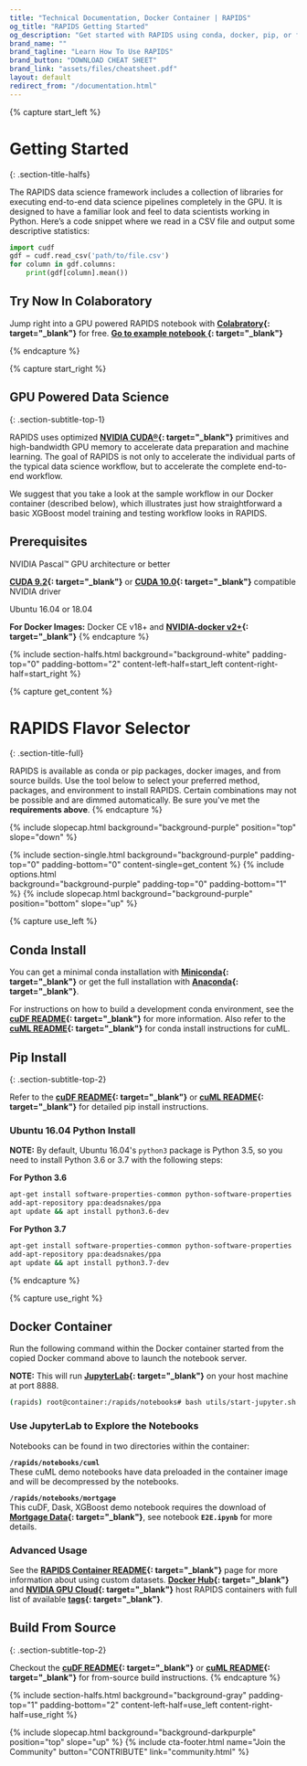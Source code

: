 ```yaml
---
title: "Technical Documentation, Docker Container | RAPIDS"
og_title: "RAPIDS Getting Started"
og_description: "Get started with RAPIDS using conda, docker, pip, or from source builds."
brand_name: ""
brand_tagline: "Learn How To Use RAPIDS"
brand_button: "DOWNLOAD CHEAT SHEET"
brand_link: "assets/files/cheatsheet.pdf"
layout: default
redirect_from: "/documentation.html"
---
```


{% capture start_left %}
# Getting Started
{: .section-title-halfs}

The RAPIDS data science framework includes a collection of libraries for executing end-to-end data science pipelines completely in the GPU. It is designed to have a familiar look and feel to data scientists working in Python. Here’s a code snippet where we read in a CSV file and output some descriptive statistics:

```python
import cudf
gdf = cudf.read_csv('path/to/file.csv')
for column in gdf.columns:
    print(gdf[column].mean())
```

## <i class="fas fa-bolt"></i> Try Now In Colaboratory
Jump right into a GPU powered RAPIDS notebook with **[Colabratory](https://colab.research.google.com/notebooks/welcome.ipynb){: target="_blank"}** for free. **[Go to example notebook <i class="fas fa-angle-double-right"></i>](https://colab.research.google.com/drive/1XTKHiIcvyL5nuldx0HSL_dUa8yopzy_Y){: target="_blank"}**

{% endcapture %}

{% capture start_right %}
## GPU Powered Data Science 
{: .section-subtitle-top-1}

RAPIDS uses optimized **[NVIDIA CUDA®](https://developer.nvidia.com/cuda-toolkit){: target="_blank"}** primitives and high-bandwidth GPU memory to accelerate data preparation and machine learning. The goal of RAPIDS is not only to accelerate the individual parts of the typical data science workflow, but to accelerate the complete end-to-end workflow.

We suggest that you take a look at the sample workflow in our Docker container (described below), which illustrates just how straightforward a basic XGBoost model training and testing workflow looks in RAPIDS.

## Prerequisites 
<i class="fas fa-exclamation-triangle text-purple"></i> NVIDIA Pascal™ GPU architecture or better

<i class="fas fa-exclamation-triangle text-purple"></i> **[CUDA 9.2](https://developer.nvidia.com/cuda-92-download-archive){: target="_blank"}** or **[CUDA 10.0](https://developer.nvidia.com/cuda-10.0-download-archive){: target="_blank"}** compatible NVIDIA driver

<i class="fas fa-exclamation-triangle text-purple"></i> Ubuntu 16.04 or 18.04 

<i class="fas fa-exclamation-triangle text-purple"></i> **For Docker Images:** Docker CE v18+ and **[NVIDIA-docker v2+](https://github.com/nvidia/nvidia-docker/wiki/Frequently-Asked-Questions#how-do-i-install-20-if-im-not-using-the-latest-docker-version){: target="_blank"}** 
{% endcapture %}

{% include section-halfs.html
    background="background-white" 
    padding-top="0" padding-bottom="2" 
    content-left-half=start_left
    content-right-half=start_right
%} 


{% capture get_content %}
# RAPIDS Flavor Selector
{: .section-title-full}

RAPIDS is available as conda or pip packages, docker images, and from source builds. Use the tool below to select your preferred method, packages, and environment to install RAPIDS. Certain combinations may not be possible and are dimmed automatically. Be sure you've met the **requirements above**. 
{% endcapture %}

{% include slopecap.html 
    background="background-purple" 
    position="top" 
    slope="down" 
%}

{% include section-single.html
    background="background-purple" 
    padding-top="0" padding-bottom="0" 
    content-single=get_content
%}
{% include options.html  
	background="background-purple"
	padding-top="0" padding-bottom="1" 
%}
{% include slopecap.html 
    background="background-purple" 
    position="bottom" 
    slope="up" 
%}


{% capture use_left %}
## <i class="fas fa-laptop-code"></i> Conda Install
You can get a minimal conda installation with **[Miniconda](https://conda.io/miniconda.html){: target="_blank"}** or get the full installation with **[Anaconda](https://www.anaconda.com/download){: target="_blank"}**.

For instructions on how to build a development conda environment, see the **[cuDF README](https://github.com/rapidsai/cudf/blob/master/README.md#conda){: target="_blank"}** for more information. Also refer to the **[cuML README](https://github.com/rapidsai/cuml/blob/master/README.md#conda){: target="_blank"}** for conda install instructions for cuML.

## <i class="fas fa-laptop-code"></i> Pip Install
{: .section-subtitle-top-2}

Refer to the **[cuDF README](https://github.com/rapidsai/cudf/tree/master#pip){: target="_blank"}** or **[cuML README](https://github.com/rapidsai/cuml/tree/master#pip){: target="_blank"}** for detailed pip install instructions.

### Ubuntu 16.04 Python Install
**NOTE:**  By default, Ubuntu 16.04's `python3` package is Python 3.5, so you need to install Python 3.6 or 3.7 with the following steps:

**For Python 3.6**

```bash
apt-get install software-properties-common python-software-properties
add-apt-repository ppa:deadsnakes/ppa
apt update && apt install python3.6-dev
```

**For Python 3.7**

```bash
apt-get install software-properties-common python-software-properties
add-apt-repository ppa:deadsnakes/ppa
apt update && apt install python3.7-dev
```
{% endcapture %}

{% capture use_right %}
## <i class="fab fa-docker"></i> Docker Container

Run the following command within the Docker container started from the copied Docker command above to launch the notebook server.

**NOTE:** This will run **[JupyterLab](https://jupyterlab.readthedocs.io/en/stable/){: target="_blank"}** on your host machine at port 8888.

```bash
(rapids) root@container:/rapids/notebooks# bash utils/start-jupyter.sh
```

### Use JupyterLab to Explore the Notebooks

Notebooks can be found in two directories within the container:

<i class="far fa-folder-open"></i> **`/rapids/notebooks/cuml`** <br> These cuML demo notebooks have data preloaded in the container image and will be decompressed by the notebooks.

<i class="far fa-folder-open"></i> **`/rapids/notebooks/mortgage`** <br> This cuDF, Dask, XGBoost demo notebook requires the download of **[Mortgage Data](https://docs.rapids.ai/datasets/mortgage-data){: target="_blank"}**, see notebook **`E2E.ipynb`** for more details.

### Advanced Usage

See the **[RAPIDS Container README](https://hub.docker.com/r/rapidsai/rapidsai){: target="_blank"}** page for more information about using custom datasets. **[Docker Hub](https://hub.docker.com/r/rapidsai/rapidsai/){: target="_blank"}** and **[NVIDIA GPU Cloud](https://ngc.nvidia.com/catalog/containers/nvidia%2Frapidsai%2Frapidsai){: target="_blank"}** host RAPIDS containers with full list of available **[tags](https://hub.docker.com/r/rapidsai/rapidsai#full-tag-list){: target="_blank"}**.

## <i class="far fa-file-code"></i> Build From Source
{: .section-subtitle-top-2}

Checkout the **[cuDF README](https://github.com/rapidsai/cudf/tree/master#development-setup){: target="_blank"}** or **[cuML README](https://github.com/rapidsai/cuml/tree/master#installing-from-source){: target="_blank"}** for from-source build instructions.
{% endcapture %}

{% include section-halfs.html
    background="background-gray" 
    padding-top="1" padding-bottom="2" 
    content-left-half=use_left 
    content-right-half=use_right
%} 


{% include slopecap.html 
    background="background-darkpurple" 
    position="top" 
    slope="up"
%}
{% include cta-footer.html 
name="Join the Community" 
button="CONTRIBUTE"
link="community.html"
%}


